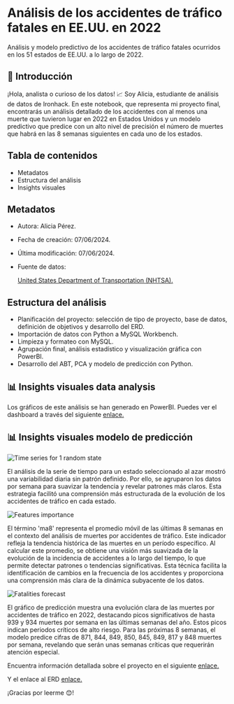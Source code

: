 # Análisis de los accidentes de tráfico fatales en EE.UU. en 2022

Análisis y modelo predictivo de los accidentes de tráfico fatales ocurridos en los 51 estados de EE.UU. a lo largo de 2022.

## 👋 Introducción

¡Hola, analista o curioso de los datos! 📈 Soy Alicia, estudiante de análisis de datos de Ironhack. En este notebook, que representa mi proyecto final, encontrarás un análisis detallado de los accidentes con al menos una muerte que tuvieron lugar en 2022 en Estados Unidos y un modelo predictivo que predice con un alto nivel de precisión el número de muertes que habrá en las 8 semanas siguientes en cada uno de los estados.

## Tabla de contenidos

- Metadatos
- Estructura del análisis
- Insights visuales

## Metadatos

- Autora: Alicia Pérez.
- Fecha de creación: 07/06/2024.
- Última modificación: 07/06/2024.
- Fuente de datos:

    <a href= "https://www.nhtsa.gov/file-downloads?p=nhtsa/downloads/FARS/2022/National/">United States Department of Transportation (NHTSA).</a>

## Estructura del análisis

- Planificación del proyecto: selección de tipo de proyecto, base de datos, definición de objetivos y desarrollo del ERD.
- Importación de datos con Python a MySQL Workbench.
- Limpieza y formateo con MySQL.
- Agrupación final, análisis estadístico y visualización gráfica con PowerBI.
- Desarrollo del ABT, PCA y modelo de predicción con Python.

## 📊 Insights visuales data analysis

Los gráficos de este análisis se han generado en PowerBI. Puedes ver el dashboard a través del siguiente <a href="https://www.figma.com/file/gOvrnYqe9p5d0xPGVYHeHR/ny_project_ERD?type=design&mode=design">enlace.</a>

## 📊 Insights visuales modelo de predicción

![Time series for 1 random state](https://drive.google.com/uc?export=view&id=1_3nYQxFsc6YUbA4D_e4ykrMIoVvEMPhW)

El análisis de la serie de tiempo para un estado seleccionado al azar mostró una variabilidad diaria sin patrón definido. Por ello, se agruparon los datos por semana para suavizar la tendencia y revelar patrones más claros. Esta estrategia facilitó una comprensión más estructurada de la evolución de los accidentes de tráfico en cada estado.

![Features importance](https://drive.google.com/uc?export=view&id=1DIG-oZtVGaTHg0E8w5Q-qp8SMmObcASZ)

El término 'ma8' representa el promedio móvil de las últimas 8 semanas en el contexto del análisis de muertes por accidentes de tráfico. Este indicador refleja la tendencia histórica de las muertes en un período específico. Al calcular este promedio, se obtiene una visión más suavizada de la evolución de la incidencia de accidentes a lo largo del tiempo, lo que permite detectar patrones o tendencias significativas. Esta técnica facilita la identificación de cambios en la frecuencia de los accidentes y proporciona una comprensión más clara de la dinámica subyacente de los datos.

![Fatalities forecast](https://drive.google.com/uc?export=view&id=1vZsqLiPsbykqSfg6T_Qj5F2Rz0xN53Z4)

El gráfico de predicción muestra una evolución clara de las muertes por accidentes de tráfico en 2022, destacando picos significativos de hasta 939 y 934 muertes por semana en las últimas semanas del año. Estos picos indican periodos críticos de alto riesgo. Para las próximas 8 semanas, el modelo predice cifras de 871, 844, 849, 850, 845, 849, 817 y 848 muertes por semana, revelando que serán unas semanas críticas que requerirán atención especial.

Encuentra información detallada sobre el proyecto en el siguiente <a href="https://docs.google.com/presentation/d/1AKr2wNU-6pMedlli2poKJx5BKxoEVtAbk5RP1vD4Xw8/edit?usp=sharing">enlace.</a>

Y el enlace al ERD <a href="https://docs.google.com/presentation/d/1WEghHFbpD1ldkTyGZPo3oXcFeZM19uF5/edit?usp=sharing">enlace.</a>

¡Gracias por leerme 😊!
